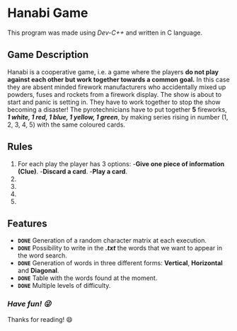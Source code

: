 # Hanabi Game

This program was made using *Dev-C++* and written in C language.

## Game Description
 
Hanabi is a cooperative game, i.e. a game where the players **do not play against each other but
work together towards a common goal.** In this case they are absent minded firework
manufacturers who accidentally mixed up powders, fuses and rockets from a firework display.
The show is about to start and panic is setting in. They have to work together to stop the
show becoming a disaster! The pyrotechnicians have to put together **5** fireworks, ***1 white, 1
red, 1 blue, 1 yellow, 1 green***, by making series rising in number (1, 2, 3, 4, 5) with the same
coloured cards.

## Rules

1. For each play the player has 3 options:
   -**Give one piece of information (Clue)**.
   -**Discard a card**.
   -**Play a card**.
2.
3.
4.
5.

## Features

- **`DONE`** Generation of a random character matrix at each execution.
- **`DONE`** Possibility to write in the ***.txt*** the words that we want to appear in the word search.
- **`DONE`** Generation of words in three different forms: **Vertical**, **Horizontal** and **Diagonal**.
- **`DONE`** Table with the words found at the moment.
- **`DONE`** Multiple levels of difficulty.


### ***Have fun! :stuck_out_tongue_winking_eye:*** 

Thanks for reading! :smile:
